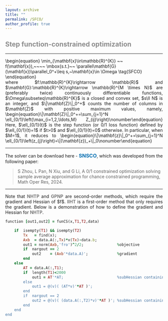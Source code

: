 ```yaml
---
layout: archive
title: ""   
permalink: /SFCO/
author_profile: true
---
```


<style>
a:link {
  text-decoration: none;
}

a:visited {
  text-decoration: none;
}

a:hover {
  text-decoration: underline;
}

a:active {
  text-decoration: underline;
}
</style>

 

##  <span style="color:#8C8C8C"> Step function-constrained optimization</span> 
---

<p style="line-height: 1;"></p>
\begin{equation}
\min_{\mathbf{x}\in\mathbb{R}^{K}} ~~  f(\mathbf{x}),~~~~ \mbox{s.t.}~~ \parallel\mathbf{G}(\mathbf{x})\parallel_0^+\leq s,~\mathbf{x}\in \Omega  \tag{SFCO}
\end{equation}

<div style="text-align:justify;">
where  $f:\mathbb{R}^{K}\rightarrow \mathbb{R}$ and $\mathbf{G}:\mathbb{R}^{K}\rightarrow \mathbb{R}^{M \times N}$ are (preferably twice) continuously differentiable functions, $\Omega\subseteq\mathbb{R}^{K}$ is a closed
and convex set, $s\ll N$ is an integer, and $\|\mathbf{Z}\|_0^+$ counts the number of columns in  $\mathbf{Z}$ with positive maximum values, namely, 
  \begin{equation}\|\mathbf{Z}\|_0^+=\sum_{j=1}^N \ell_{0/1}\left(\max_{i=1,2,\ldots,M} Z_{ij}\right)\nonumber\end{equation}
  Here, $\ell_{0/1}(t)$ is the step function (or 0/1 loss function) defined by $\ell_{0/1}(t)=1$ if $t>0$ and $\ell_{0/1}(t)=0$ otherwise. In particular, when $M=1$, it reduces to
  \begin{equation}\|\mathbf{z}\|_0^+=\sum_{j=1}^N \ell_{0/1}\left(z_{j}\right)=\|(\mathbf{z})_+\|_0\nonumber\end{equation}
</div>
 
<!-- ## <span style="color:#8C8C8C"> The solver and its demonstration </span> -->

---
<div style="text-align:justify;"> 
The solver can be download here - <a style="font-size: 16px; font-weight: bold;color:#006DB0" href="https://github.com/ShenglongZhou/SNSCO" target="_blank">SNSCO</a>,
which was developed from the following paper:
</div>

> <span style="font-size: 14px"> S Zhou, L Pan, N Xiu,  and G  Li, A 0/1 constrained optimization solving sample average approximation for chance constrained programming, Math Oper Res, 2024. </span>

<!--
- <a style="font-size: 14px;color:#000000" href="https://jmlr.org/papers/v22/19-026.html" target="_blank"> S Zhou, N Xiu and H  Qi, Global and quadratic convergence of Newton hard-thresholding pursuit, *J Mach Learn Res*, 22:1−45, 2021.</a>
- <a style="font-size: 14px;color:#000000" href="https://www.sciencedirect.com/science/article/pii/S1063520322000458" target="_blank"> S Zhou, Gradient projection newton pursuit for sparsity constrained optimization, *Appl Comput Harmon Anal*, 61:75-100, 2022.</a> 
- <a style="font-size: 14px;color:#000000" href="http://www.yokohamapublishers.jp/online2/oppjo/vol13/p325.html" target="_blank"> L Pan, S Zhou, N Xiu, and H Qi, A convergent iterative hard thresholding for nonnegative sparsity optimization, *Pac J Optim*, 13:325-353, 2017.</a> -->

---
<div style="text-align:justify;">  
Note that <b style="font-size:14px;color:#777777">NHTP</b> and <b style="font-size:14px;color:#777777">GPNP</b> are second-order methods, which require the gradient and Hessian of $f$. <b style="font-size:14px;color:#777777">IIHT</b> is a first-order method that only requires the gradient. Below is a demonstration of how to define the gradient and Hessian for <b style="font-size:14px;color:#777777">NHTP</b>.
</div>

<p style="line-height: 1;"></p>

```ruby
function [out1,out2] = funCS(x,T1,T2,data)

    if  isempty(T1) && isempty(T2) 
        Tx   = find(x); 
        Axb  = data.A(:,Tx)*x(Tx)-data.b;
        out1 = norm(Axb,'fro')^2/2;               %objective 
        if  nargout == 2
            out2    = (Axb'*data.A)';             %gradient
        end
    else        
        AT = data.A(:,T1); 
        if  length(T1)<2000
            out1 = AT'*AT;                        %subHessian containing T1 rows and T1 columns
        else
            out1 = @(v)( (AT*v)'*AT )';      
        end       
        if  nargout == 2
            out2 = @(v)( (data.A(:,T2)*v)'*AT )'; %subHessian containing T1 rows and T2 columns
        end       
    end     
end
```
